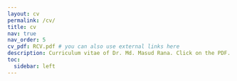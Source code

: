 ```yaml
---
layout: cv
permalink: /cv/
title: cv
nav: true
nav_order: 5
cv_pdf: RCV.pdf # you can also use external links here
description: Curriculum vitae of Dr. Md. Masud Rana. Click on the PDF.
toc:
  sidebar: left
---
```

